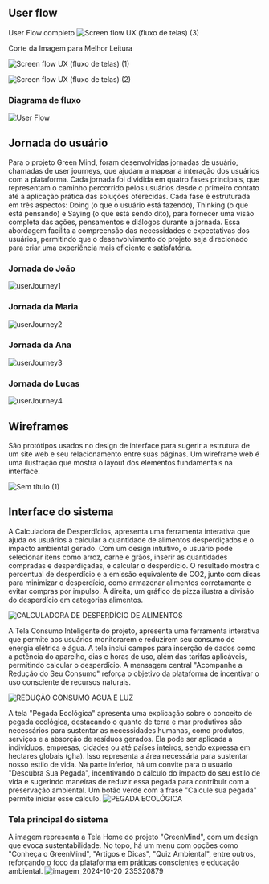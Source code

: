 

 ## User flow



User Flow completo
![Screen flow UX (fluxo de telas) (3)](https://github.com/user-attachments/assets/c426e3e3-19cc-4414-8868-b714c8772b04)

Corte da Imagem para Melhor Leitura 

![Screen flow UX (fluxo de telas) (1)](https://github.com/user-attachments/assets/7a8450af-87a5-448b-abc7-cf52a6de2db8)

![Screen flow UX (fluxo de telas) (2)](https://github.com/user-attachments/assets/2f201b2f-ad9e-4633-81e3-ccb763a6cc36)



### Diagrama de fluxo



![User Flow](https://github.com/user-attachments/assets/88e68bd2-b358-42e8-b1d9-f1ff46bc9b6d)


## Jornada do usuário
Para o projeto Green Mind, foram desenvolvidas jornadas de usuário, chamadas de user journeys, que ajudam a mapear a interação dos usuários com a plataforma. Cada jornada foi dividida em quatro fases principais, que representam o caminho percorrido pelos usuários desde o primeiro contato até a aplicação prática das soluções oferecidas. Cada fase é estruturada em três aspectos: Doing (o que o usuário está fazendo), Thinking (o que está pensando) e Saying (o que está sendo dito), para fornecer uma visão completa das ações, pensamentos e diálogos durante a jornada. Essa abordagem facilita a compreensão das necessidades e expectativas dos usuários, permitindo que o desenvolvimento do projeto seja direcionado para criar uma experiência mais eficiente e satisfatória.

### Jornada do João
![userJourney1](https://github.com/user-attachments/assets/c52acae4-9a9b-4421-b954-5b90327d7f2d)

### Jornada da Maria
![userJourney2](https://github.com/user-attachments/assets/dfb9e106-2ddd-4185-b6ac-cf5795f1b321)


### Jornada da Ana
![userJourney3](https://github.com/user-attachments/assets/90c495c7-865b-4d53-b778-443f5b603c91)


### Jornada do Lucas
![userJourney4](https://github.com/user-attachments/assets/b1c4191c-7965-48fe-b9ea-c3e7fdf42355)


## Wireframes

São protótipos usados no design de interface para sugerir a estrutura de um site web e seu relacionamento entre suas páginas. Um wireframe web é uma ilustração que mostra o layout dos elementos fundamentais na interface.

![Sem título (1)](https://github.com/user-attachments/assets/e39d6c24-0dfe-4ab8-b7b1-d7ece7447bb3)


 


## Interface do sistema

A Calculadora de Desperdícios, apresenta uma ferramenta interativa que ajuda os usuários a calcular a quantidade de alimentos desperdiçados e o impacto ambiental gerado. Com um design intuitivo, o usuário pode selecionar itens como arroz, carne e grãos, inserir as quantidades compradas e desperdiçadas, e calcular o desperdício. O resultado mostra o percentual de desperdício e a emissão equivalente de CO2, junto com dicas para minimizar o desperdício, como armazenar alimentos corretamente e evitar compras por impulso. À direita, um gráfico de pizza ilustra a divisão do desperdício em categorias alimentos.

![CALCULADORA DE DESPERDÍCIO DE ALIMENTOS](https://github.com/user-attachments/assets/7900c716-5a98-4db6-9775-fdcebb366088)

A Tela Consumo Inteligente do projeto, apresenta uma ferramenta interativa que permite aos usuários monitorarem e reduzirem seu consumo de energia elétrica e água. A tela inclui campos para inserção de dados como a potência do aparelho, dias e horas de uso, além das tarifas aplicáveis, permitindo calcular o desperdício. A mensagem central "Acompanhe a Redução do Seu Consumo" reforça o objetivo da plataforma de incentivar o uso consciente de recursos naturais.

![REDUÇÃO CONSUMO AGUA E LUZ](https://github.com/user-attachments/assets/a8979656-6934-4c39-8a7f-56c7f59759c2)

A tela "Pegada Ecológica" apresenta uma explicação sobre o conceito de pegada ecológica, destacando o quanto de terra e mar produtivos são necessários para sustentar as necessidades humanas, como produtos, serviços e a absorção de resíduos gerados. Ela pode ser aplicada a indivíduos, empresas, cidades ou até países inteiros, sendo expressa em hectares globais (gha). Isso representa a área necessária para sustentar nosso estilo de vida. Na parte inferior, há um convite para o usuário "Descubra Sua Pegada", incentivando o cálculo do impacto do seu estilo de vida e sugerindo maneiras de reduzir essa pegada para contribuir com a preservação ambiental. Um botão verde com a frase "Calcule sua pegada" permite iniciar esse cálculo.
![PEGADA ECOLÓGICA](https://github.com/user-attachments/assets/57fe2ea0-892b-46a7-ad3a-8c49c1368277)


### Tela principal do sistema

A imagem representa a Tela Home do projeto "GreenMind", com um design que evoca sustentabilidade. No topo, há um menu com opções como "Conheça o GreenMind", "Artigos e Dicas", "Quiz Ambiental", entre outros, reforçando o foco da plataforma em práticas conscientes e educação ambiental.
![imagem_2024-10-20_235320879](https://github.com/user-attachments/assets/8ed7a4c7-d677-4f4f-b75a-a8c041e5c16c)
